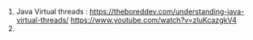 1. Java Virtual threads :
   https://theboreddev.com/understanding-java-virtual-threads/
   https://www.youtube.com/watch?v=zluKcazgkV4
2. 